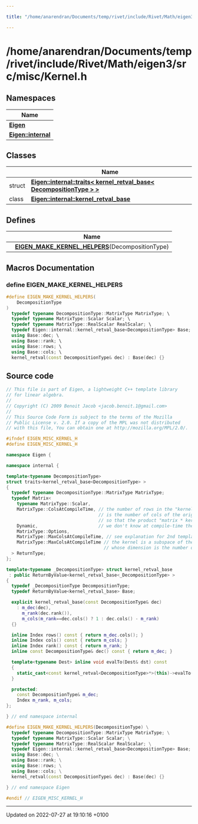 ```yaml
---

title: "/home/anarendran/Documents/temp/rivet/include/Rivet/Math/eigen3/src/misc/Kernel.h"

---
```


# /home/anarendran/Documents/temp/rivet/include/Rivet/Math/eigen3/src/misc/Kernel.h



## Namespaces

| Name           |
| -------------- |
| **[Eigen](http://example.org/namespaces/namespaceeigen/)**  |
| **[Eigen::internal](http://example.org/namespaces/namespaceeigen_1_1internal/)**  |

## Classes

|                | Name           |
| -------------- | -------------- |
| struct | **[Eigen::internal::traits< kernel_retval_base< DecompositionType > >](http://example.org/classes/structeigen_1_1internal_1_1traits_3_01kernel__retval__base_3_01decompositiontype_01_4_01_4/)**  |
| class | **[Eigen::internal::kernel_retval_base](http://example.org/classes/structeigen_1_1internal_1_1kernel__retval__base/)**  |

## Defines

|                | Name           |
| -------------- | -------------- |
|  | **[EIGEN_MAKE_KERNEL_HELPERS](http://example.org/files/kernel_8h/#define-eigen-make-kernel-helpers)**(DecompositionType)  |




## Macros Documentation

### define EIGEN_MAKE_KERNEL_HELPERS

```cpp
#define EIGEN_MAKE_KERNEL_HELPERS(
    DecompositionType
)
  typedef typename DecompositionType::MatrixType MatrixType; \
  typedef typename MatrixType::Scalar Scalar; \
  typedef typename MatrixType::RealScalar RealScalar; \
  typedef Eigen::internal::kernel_retval_base<DecompositionType> Base; \
  using Base::dec; \
  using Base::rank; \
  using Base::rows; \
  using Base::cols; \
  kernel_retval(const DecompositionType& dec) : Base(dec) {}
```


## Source code

```cpp
// This file is part of Eigen, a lightweight C++ template library
// for linear algebra.
//
// Copyright (C) 2009 Benoit Jacob <jacob.benoit.1@gmail.com>
//
// This Source Code Form is subject to the terms of the Mozilla
// Public License v. 2.0. If a copy of the MPL was not distributed
// with this file, You can obtain one at http://mozilla.org/MPL/2.0/.

#ifndef EIGEN_MISC_KERNEL_H
#define EIGEN_MISC_KERNEL_H

namespace Eigen { 

namespace internal {

template<typename DecompositionType>
struct traits<kernel_retval_base<DecompositionType> >
{
  typedef typename DecompositionType::MatrixType MatrixType;
  typedef Matrix<
    typename MatrixType::Scalar,
    MatrixType::ColsAtCompileTime, // the number of rows in the "kernel matrix"
                                   // is the number of cols of the original matrix
                                   // so that the product "matrix * kernel = zero" makes sense
    Dynamic,                       // we don't know at compile-time the dimension of the kernel
    MatrixType::Options,
    MatrixType::MaxColsAtCompileTime, // see explanation for 2nd template parameter
    MatrixType::MaxColsAtCompileTime // the kernel is a subspace of the domain space,
                                     // whose dimension is the number of columns of the original matrix
  > ReturnType;
};

template<typename _DecompositionType> struct kernel_retval_base
 : public ReturnByValue<kernel_retval_base<_DecompositionType> >
{
  typedef _DecompositionType DecompositionType;
  typedef ReturnByValue<kernel_retval_base> Base;

  explicit kernel_retval_base(const DecompositionType& dec)
    : m_dec(dec),
      m_rank(dec.rank()),
      m_cols(m_rank==dec.cols() ? 1 : dec.cols() - m_rank)
  {}

  inline Index rows() const { return m_dec.cols(); }
  inline Index cols() const { return m_cols; }
  inline Index rank() const { return m_rank; }
  inline const DecompositionType& dec() const { return m_dec; }

  template<typename Dest> inline void evalTo(Dest& dst) const
  {
    static_cast<const kernel_retval<DecompositionType>*>(this)->evalTo(dst);
  }

  protected:
    const DecompositionType& m_dec;
    Index m_rank, m_cols;
};

} // end namespace internal

#define EIGEN_MAKE_KERNEL_HELPERS(DecompositionType) \
  typedef typename DecompositionType::MatrixType MatrixType; \
  typedef typename MatrixType::Scalar Scalar; \
  typedef typename MatrixType::RealScalar RealScalar; \
  typedef Eigen::internal::kernel_retval_base<DecompositionType> Base; \
  using Base::dec; \
  using Base::rank; \
  using Base::rows; \
  using Base::cols; \
  kernel_retval(const DecompositionType& dec) : Base(dec) {}

} // end namespace Eigen

#endif // EIGEN_MISC_KERNEL_H
```


-------------------------------

Updated on 2022-07-27 at 19:10:16 +0100

